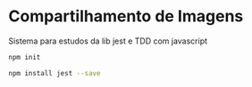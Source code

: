 # Compartilhamento de Imagens

Sistema para estudos da lib jest e TDD com javascript

```bash
npm init

npm install jest --save
```

